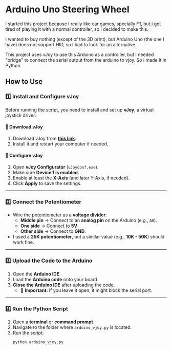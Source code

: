 # Arduino Uno Steering Wheel

I started this project because I really like car games, specially F1, but i got tired of playing it with a normal controller, so I decided to make this.

I wanted to buy nothing (except of the 3D print), but Arduino Uno (the one I have) does not support HID, so I had to look for an alternative. 

This project uses vJoy to use this Arduino as a controller, but I needed "bridge" to connect the serial output from the arduino to vjoy. So i made It in Python.

## How to Use

### 1️⃣ Install and Configure vJoy  
Before running the script, you need to install and set up **vJoy**, a virtual joystick driver.

#### 🔹 Download vJoy  
1. Download vJoy from **[this link](https://sourceforge.net/projects/vjoystick/)**.  
2. Install it and restart your computer if needed.  

#### 🔹 Configure vJoy  
1. Open **vJoy Configurator** (`vJoyConf.exe`).  
2. Make sure **Device 1 is enabled**.  
3. Enable at least the **X-Axis** (and later Y-Axis, if needed).  
4. Click **Apply** to save the settings.  

---

### 2️⃣ Connect the Potentiometer  
- Wire the potentiometer as a **voltage divider**:  
  - **Middle pin** → Connect to an **analog pin** on the Arduino (e.g., `A0`).  
  - **One side** → Connect to **5V**.  
  - **Other side** → Connect to **GND**.  
- I used a **25K potentiometer**, but a similar value (e.g., **10K - 50K**) should work fine.  

---

### 3️⃣ Upload the Code to the Arduino  
1. Open the **Arduino IDE**.  
2. Load the **Arduino code** onto your board.  
3. **Close the Arduino IDE** after uploading the code.  
   - 📌 **Important:** If you leave it open, it might block the serial port.  

---

### 4️⃣ Run the Python Script  
1. Open a **terminal** or **command prompt**.  
2. Navigate to the folder where `arduino_vjoy.py` is located.  
3. Run the script:  
   ```sh
   python arduino_vjoy.py

